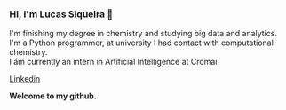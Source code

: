 ### Hi, I'm Lucas Siqueira 👋

I'm finishing my degree in chemistry and studying big data and analytics.</br>
I'm a Python programmer, at university I had contact with computational chemistry.</br>
I am currently an intern in Artificial Intelligence at Cromai.</br>

<a href="https://www.linkedin.com/in/lucasiqueiira/">Linkedin</a>

**Welcome to my github.**
